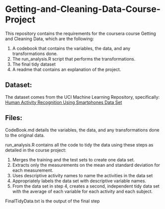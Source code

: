 # Getting-and-Cleaning-Data-Course-Project

This repository contains the requirements for the coursera course Getting and Cleaning Data, which are the following: 

1. A codebook that contains the variables, the data, and any transformations done.
2. The run_analysis.R script that performs the transformations.
3. The final tidy dataset
4. A readme that contains an explanation of the project.

## Dataset:
The dataset comes from the UCI Machine Learning Repository, specifically: 
[Human Activity Recognition Using Smartphones Data Set](http://archive.ics.uci.edu/ml/datasets/Human+Activity+Recognition+Using+Smartphones
)


## Files:
CodeBook.md details the variables, the data, and any transformations done to the original data.

run_analysis.R contains all the code to tidy the data using these steps as detailed in the course project:

1. Merges the training and the test sets to create one data set.
2. Extracts only the measurements on the mean and standard deviation for each measurement. 
3. Uses descriptive activity names to name the activities in the data set
4. Appropriately labels the data set with descriptive variable names. 
5. From the data set in step 4, creates a second, independent tidy data set with the average of each variable for each activity and each subject.

FinalTidyData.txt is the output of the final step
